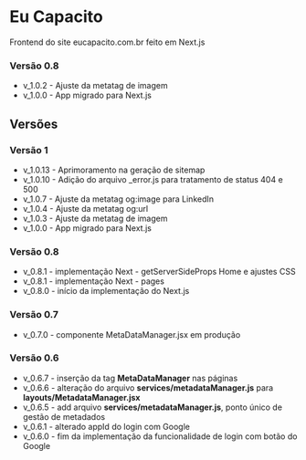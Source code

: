 # Eu Capacito

Frontend do site eucapacito.com.br feito em Next.js

### Versão 0.8

<ul>
<li>v_1.0.2 - Ajuste da metatag de imagem</li>
<li>v_1.0.0 - App migrado para Next.js</li>
</ul>

## Versões

### Versão 1

<ul>
<li>v_1.0.13 - Aprimoramento na geração de sitemap</li>
<li>v_1.0.10 - Adição do arquivo _error.js para tratamento de status 404 e 500</li>
<li>v_1.0.7 - Ajuste da metatag og:image para LinkedIn</li>
<li>v_1.0.4 - Ajuste da metatag og:url</li>
<li>v_1.0.3 - Ajuste da metatag de imagem</li>
<li>v_1.0.0 - App migrado para Next.js</li>
</ul>

### Versão 0.8

<ul>
<li>v_0.8.1 - implementação Next - getServerSideProps Home e ajustes CSS</li>
<li>v_0.8.1 - implementação Next - pages</li>
<li>v_0.8.0 - início da implementação do Next.js</li>
</ul>

### Versão 0.7

<ul>
<li>v_0.7.0 - componente MetaDataManager.jsx em produção</li>
</ul>

### Versão 0.6
<ul>
<li>v_0.6.7 - inserção da tag <b>MetaDataManager</b> nas páginas</li>
<li>v_0.6.6 - alteração do arquivo <b>services/metadataManager.js</b> para <b>layouts/MetadataManager.jsx</b></li>
<li>v_0.6.5 - add arquivo <b>services/metadataManager.js</b>, ponto único de gestão de metadados</li>
<li>v_0.6.1 - alterado appId do login com Google</li>
<li>v_0.6.0 - fim da implementação da funcionalidade de login com botão do Google</li> 
</ul>
